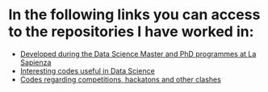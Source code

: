 # In the following links you can access to the repositories I have worked in:

- [Developed during the Data Science Master and PhD programmes at La Sapienza](https://github.com/Sapienza-University-Rome)
- [Interesting codes useful in Data Science](https://github.com/Useful-codes-Data-Science)
- [Codes regarding competitions, hackatons and other clashes](https://github.com/Contests-Hackatons-et-all)
